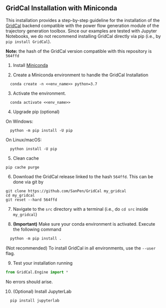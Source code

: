## GridCal Installation with Miniconda

This installation provides a step-by-step guideline for the installation of the [GridCal](http://sanpen.github.io/GridCal/) backend compatible with the power flow generation module of the trajectory generation toolbox. Since our examples are tested with Jupyter Notebooks, we do not recommend installing GridCal directly via pip (i.e., by `pip install GridCal`).

**Note:** the hash of the GridCal version compatible with this repository is `564ffd`

1. Install [Miniconda](https://docs.conda.io/en/latest/miniconda.html)

2. Create a Miniconda environment to handle the GridCal Installation

```
  conda create -n <<env_name>> python=3.7
```

3. Activate the environment.

```
  conda activate <<env_name>>
```

4. Upgrade pip (optional)

On Windows:
```
  python -m pip install -U pip
```
On Linux/macOS:
```
  python install -U pip
```

5. Clean cache

```
pip cache purge
```

6. Download the GridCal release linked to the hash `564ffd`. This can be done via git by

```
git clone https://github.com/SanPen/GridCal my_gridcal
cd my_gridcal
git reset --hard 564ffd
```

7. Navigate to the `src` directory with a terminal (i.e., do `cd src` inside `my_gridcal`)

8. **(Important)** Make sure your conda environment is activated. Execute the following command

```python
  python -m pip install .
```

(Not recommended) To install GridCal in all environments, use the `--user` flag.

9. Test your installation running

```python
from GridCal.Engine import *
```

No errors should arise.

10. (Optional) Install JupyterLab

```
  pip install jupyterlab
```
